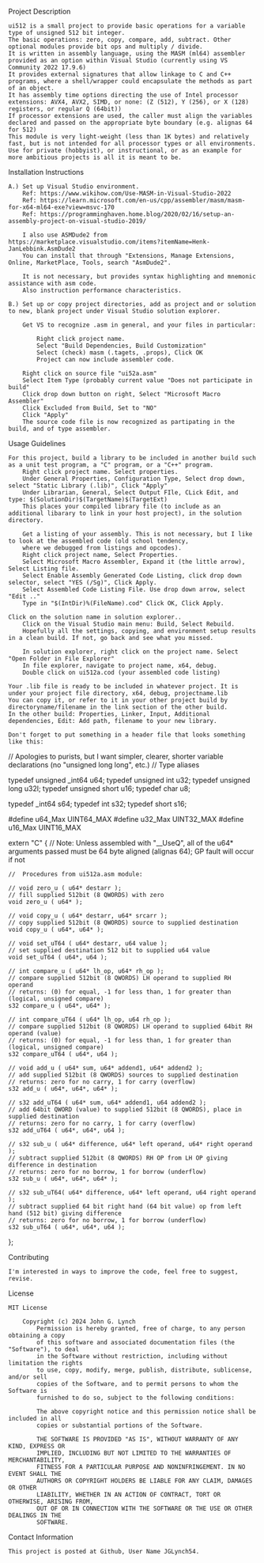 Project Description

	ui512 is a small project to provide basic operations for a variable type of unsigned 512 bit integer.
	The basic operations: zero, copy, compare, add, subtract. Other optional modules provide bit ops and multiply / divide.
	It is written in assembly language, using the MASM (ml64) assembler provided as an option within Visual Studio (currently using VS Community 2022 17.9.6)
	It provides external signatures that allow linkage to C and C++ programs, where a shell/wrapper could encapsulate the methods as part of an object.
	It has assembly time options directing the use of Intel processor extensions: AVX4, AVX2, SIMD, or none: (Z (512), Y (256), or X (128) registers, or regular Q (64bit))
	If processor extensions are used, the caller must align the variables declared and passed on the appropriate byte boundary (e.g. alignas 64 for 512)
	This module is very light-weight (less than 1K bytes) and relatively fast, but is not intended for all processor types or all environments. 
	Use for private (hobbyist), or instructional, or as an example for more ambitious projects is all it is meant to be.


Installation Instructions

    A.) Set up Visual Studio environment.
		Ref: https://www.wikihow.com/Use-MASM-in-Visual-Studio-2022
		Ref: https://learn.microsoft.com/en-us/cpp/assembler/masm/masm-for-x64-ml64-exe?view=msvc-170
		Ref: https://programminghaven.home.blog/2020/02/16/setup-an-assembly-project-on-visual-studio-2019/

		I also use ASMDude2 from https://marketplace.visualstudio.com/items?itemName=Henk-JanLebbink.AsmDude2
		You can install that through "Extensions, Manage Extensions, Online, MarketPlace, Tools, search "AsmDude2".

		It is not necessary, but provides syntax highlighting and mnemonic assistance with asm code.
		Also instruction performance characteristics.

	B.) Set up or copy project directories, add as project and or solution to new, blank project under Visual Studio solution explorer.

		Get VS to recognize .asm in general, and your files in particular:

			Right click project name.
			Select "Build Dependencies, Build Customization"
			Select (check) masm (.tagets, .props), Click OK
			Project can now include assembler code.

		Right click on source file "ui52a.asm"
		Select Item Type (probably current value "Does not participate in build"
		Click drop down button on right, Select "Microsoft Macro Assembler"
		Click Excluded from Build, Set to "NO"
		Click "Apply"
		The source code file is now recognized as partipating in the build, and of type assembler.

Usage Guidelines

    For this project, build a library to be included in another build such as a unit test program, a "C" program, or a "C++" program.
		Right click project name. Select properties.
		Under General Properties, Configuration Type, Select drop down, select "Static Library (.lib)", Click "Apply"
		Under Librarian, General, Select Output FIle, CLick Edit, and type:	$(SolutionDir)$(TargetName)$(TargetExt)
		This places your compiled library file (to include as an additional libarary to link in your host project), in the solution directory.

		Get a listing of your assembly. This is not necessary, but I like to look at the assembled code (old school tendency,
		where we debugged from listings and opcodes).
		Right click project name, Select Properties.
		Select Microsoft Macro Assembler, Expand it (the little arrow), Select Listing file.
		Select Enable Assembly Generated Code Listing, click drop down selector, select "YES (/Sg)", Click Apply.
		Select Assembled Code Listing File. Use drop down arrow, select "Edit .."
		Type in "$(IntDir)%(FileName).cod" Click OK, Click Apply.
		
	Click on the solution name in solution explorer..
		Click on the Visual Studio main menu: Build, Select Rebuild.
		Hopefully all the settings, copying, and environment setup results in a clean build. If not, go back and see what you missed.

		In solution explorer, right click on the project name. Select "Open Folder in File Explorer"
		In file explorer, navigate to project name, x64, debug.
		Double click on ui512a.cod (your assembled code listing)

	Your .lib file is ready to be included in whatever project. It is under your project file directory, x64, debug, projectname.lib
	You can copy it, or refer to it in your other project build by directoryname/filename in the link section of the other build. 
	In the other build: Properties, Linker, Input, Additional dependencies, Edit: Add path, filename to your new library.

	Don't forget to put something in a header file that looks something like this:

// Apologies to purists, but I want simpler, clearer, shorter variable declarations (no "unsigned long long", etc.) 
// Type aliases

typedef unsigned _int64 u64;
typedef unsigned int u32;
typedef unsigned long u32l;
typedef unsigned short u16;
typedef char u8;

typedef _int64 s64;
typedef int s32;
typedef short s16;

#define u64_Max UINT64_MAX
#define u32_Max UINT32_MAX
#define u16_Max UINT16_MAX

extern "C"
{
	// Note:  Unless assembled with "__UseQ", all of the u64* arguments passed must be 64 byte aligned (alignas 64); GP fault will occur if not 

	//	Procedures from ui512a.asm module:

	// void zero_u ( u64* destarr ); 
	// fill supplied 512bit (8 QWORDS) with zero
	void zero_u ( u64* );

	// void copy_u ( u64* destarr, u64* srcarr );
	// copy supplied 512bit (8 QWORDS) source to supplied destination
	void copy_u ( u64*, u64* );

	// void set_uT64 ( u64* destarr, u64 value );
	// set supplied destination 512 bit to supplied u64 value
	void set_uT64 ( u64*, u64 );

	// int compare_u ( u64* lh_op, u64* rh_op );
	// compare supplied 512bit (8 QWORDS) LH operand to supplied RH operand
	// returns: (0) for equal, -1 for less than, 1 for greater than (logical, unsigned compare)
	s32 compare_u ( u64*, u64* );

	// int compare_uT64 ( u64* lh_op, u64 rh_op );
	// compare supplied 512bit (8 QWORDS) LH operand to supplied 64bit RH operand (value)
	// returns: (0) for equal, -1 for less than, 1 for greater than (logical, unsigned compare)
	s32 compare_uT64 ( u64*, u64 );

	// void add_u ( u64* sum, u64* addend1, u64* addend2 );
	// add supplied 512bit (8 QWORDS) sources to supplied destination
	// returns: zero for no carry, 1 for carry (overflow)
	s32 add_u ( u64*, u64*, u64* );

	// s32 add_uT64 ( u64* sum, u64* addend1, u64 addend2 );
	// add 64bit QWORD (value) to supplied 512bit (8 QWORDS), place in supplied destination
	// returns: zero for no carry, 1 for carry (overflow)
	s32 add_uT64 ( u64*, u64*, u64 );

	// s32 sub_u ( u64* difference, u64* left operand, u64* right operand );
	// subtract supplied 512bit (8 QWORDS) RH OP from LH OP giving difference in destination
	// returns: zero for no borrow, 1 for borrow (underflow)
	s32 sub_u ( u64*, u64*, u64* );

	// s32 sub_uT64( u64* difference, u64* left operand, u64 right operand );
	// subtract supplied 64 bit right hand (64 bit value) op from left hand (512 bit) giving difference
	// returns: zero for no borrow, 1 for borrow (underflow)
	s32 sub_uT64 ( u64*, u64*, u64 );
};



Contributing

    I'm interested in ways to improve the code, feel free to suggest, revise.


License

	MIT License

		Copyright (c) 2024 John G. Lynch
			Permission is hereby granted, free of charge, to any person obtaining a copy
			of this software and associated documentation files (the "Software"), to deal
			in the Software without restriction, including without limitation the rights
			to use, copy, modify, merge, publish, distribute, sublicense, and/or sell
			copies of the Software, and to permit persons to whom the Software is
			furnished to do so, subject to the following conditions:

			The above copyright notice and this permission notice shall be included in all
			copies or substantial portions of the Software.

			THE SOFTWARE IS PROVIDED "AS IS", WITHOUT WARRANTY OF ANY KIND, EXPRESS OR
			IMPLIED, INCLUDING BUT NOT LIMITED TO THE WARRANTIES OF MERCHANTABILITY,
			FITNESS FOR A PARTICULAR PURPOSE AND NONINFRINGEMENT. IN NO EVENT SHALL THE
			AUTHORS OR COPYRIGHT HOLDERS BE LIABLE FOR ANY CLAIM, DAMAGES OR OTHER
			LIABILITY, WHETHER IN AN ACTION OF CONTRACT, TORT OR OTHERWISE, ARISING FROM,
			OUT OF OR IN CONNECTION WITH THE SOFTWARE OR THE USE OR OTHER DEALINGS IN THE
			SOFTWARE.


Contact Information

    This project is posted at Github, User Name JGLynch54.
